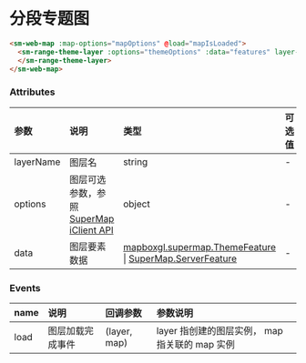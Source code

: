 # 分段专题图

<sm-iframe src="https://iclient.supermap.io/examples/component/components_rangetheme_vue.html"></sm-iframe>

```html
<sm-web-map :map-options="mapOptions" @load="mapIsLoaded">
  <sm-range-theme-layer :options="themeOptions" :data="features" layer-name="RangeThemeLayer" @load="layerLoaded">
  </sm-range-theme-layer>
</sm-web-map>
```

### Attributes

| 参数      | 说明                                                                                                                        | 类型                                                                                                                                                                                            | 可选值 | 默认值 |
| :-------- | :-------------------------------------------------------------------------------------------------------------------------- | :---------------------------------------------------------------------------------------------------------------------------------------------------------------------------------------------- | :----- | :----- |
| layerName | 图层名                                                                                                                      | string                                                                                                                                                                                          | -      | -      |
| options   | 图层可选参数，参照 [SuperMap iClient API](https://iclient.supermap.io/docs/mapboxgl/mapboxgl.supermap.RangeThemeLayer.html) | object                                                                                                                                                                                          | -      | -      |
| data      | 图层要素数据                                                                                                                | [mapboxgl.supermap.ThemeFeature](https://iclient.supermap.io/docs/mapboxgl/mapboxgl.supermap.ThemeFeature.html) \| [SuperMap.ServerFeature](https://iclient.supermap.io/web/apis/mapboxgl.html) | -      | -      |

### Events

| name | 说明             | 回调参数     | 参数说明                                         |
| :--- | :--------------- | :----------- | :--------------------------------------------- |
| load | 图层加载完成事件 | (layer, map) | layer 指创建的图层实例， map 指关联的 map 实例 |

